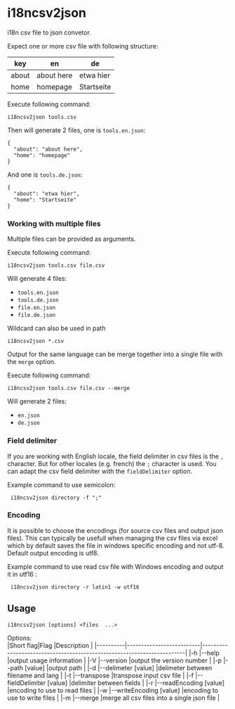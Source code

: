 i18ncsv2json
============

i18n csv file to json convetor.

Expect one or more csv file with following structure:

key   | en         | de 
------|------------|------------
about | about here | etwa hier
home  | homepage   | Startseite 

Execute following command:

    i18ncsv2json tools.csv

Then will generate 2 files, one is `tools.en.json`:

    {
      "about": "about here",
      "home": "homepage"
    }

And one is `tools.de.json`:

    {
      "about": "etwa hier",
      "home": "Startseite"
    }

### Working with multiple files

Multiple files can be provided as arguments.

Execute following command:
 
    i18ncsv2json tools.csv file.csv
 
Will generate 4 files:
- `tools.en.json`
- `tools.de.json`
- `file.en.json`
- `file.de.json`

Wildcard can also be used in path

    i18ncsv2json *.csv

Output for the same language can be merge together into a single file with the `merge` option.
 
Execute following command:
 
    i18ncsv2json tools.csv file.csv --merge
 
Will generate 2 files:
- `en.json`
- `de.json`

### Field delimiter
 
 If you are working with English locale, the field delimiter in csv files is the `,` character. But for other locales (e.g. french) the `;` character is used. You can adapt the csv field delimiter with the `fieldDelimiter` option.

 Example command to use semicolon:

     i18ncsv2json directory -f ";"

### Encoding
 
 It is possible to choose the encodings (for source csv files and output json files). This can typically be usefull when managing the csv files via excel which by default saves the file in windows specific encoding and not utf-8. Default output encoding is utf8.
 
 Example command to use read csv file with Windows encoding and output it in utf16 :
 
     i18ncsv2json directory -r latin1 -w utf16
 
Usage
-----

    i18ncsv2json [options] <files  ...>

Options:  
|Short flag|Flag                      |Description                                                             |
|----------|--------------------------|------------------------------------------------------------------------|
|-h        |--help                    |output usage information                                                |
|-V        |--version                 |output the version number                                               |
|-p        |--path [value]            |output path                                                             |
|-d        |--delimeter [value]       |delimeter between filename and lang                                     |
|-t        |--transpose               |transpose input csv file                                                |
|-f        |--fieldDelimiter [value]  |delimiter between fields                                                |
|-r        |--readEncoding [value]    |encoding to use to read files                                           |
|-w        |--writeEncoding [value]   |encoding to use to write files                                          |
|-m        |--merge                   |merge all csv files into a single json file                             |
